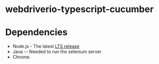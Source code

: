 # webdriverio-typescript-cucumber

# Dependencies
* Node.js - The latest [LTS release](https://nodejs.org/en/)
* Java -- Needed to run the selenium server
* Chrome.
